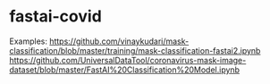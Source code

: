 # fastai-covid

Examples:
https://github.com/vinaykudari/mask-classification/blob/master/training/mask-classification-fastai2.ipynb
https://github.com/UniversalDataTool/coronavirus-mask-image-dataset/blob/master/FastAI%20Classification%20Model.ipynb
